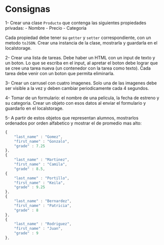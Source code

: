 # Consignas

1- Crear una clase `Producto` que contenga las siguientes propiedades privadas:
    - Nombre
    - Precio
    - Categoria

Cada propiedad debe tener su `getter` y `setter` correspondiente, con un metodo `toJSON`. Crear una instancia de la clase, mostrarla y guardarla en el localstorage.

2- Crear una lista de tareas. Debe haber un HTML con un input de texto y un boton. Lo que se escriba en el input, al apretar el boton debe lograr que se cree una tarea nueva (un contenedor con la tarea como texto). Cada tarea debe venir con un boton que permita eliminarla.

3- Crear un carrusel con cuatro imagenes. Solo una de las imagenes debe ser visible a la vez y deben cambiar periodicamente cada 4 segundos.

4- Tomar de un formulario: el nombre de una pelicula, la fecha de estreno y su categoria. Crear un objeto con esos datos al enviar el formulario y guardarlo en el localstorage.

5- A partir de estos objetos que representan alumnos, mostrarlos ordenados por orden alfabetico y mostrar el de promedio mas alto:

```javascript
{
    "last_name" : "Gomez",
    "first_name" : "Gonzalo",
    "grade" : 7.25
},
{
    "last_name" : "Martinez",
    "first_name" : "Camila",
    "grade" : 8.5,
{
    "last_name" : "Portillo",
    "first_name" : "Keila",
    "grade" : 9.25
},
{
    "last_name" : "Bernardez",
    "first_name" : "Patricia",
    "grade" : 8
},
{
    "last_name" : "Rodriguez",
    "first_name" : "Juan",
    "grade" : 9
},
```
